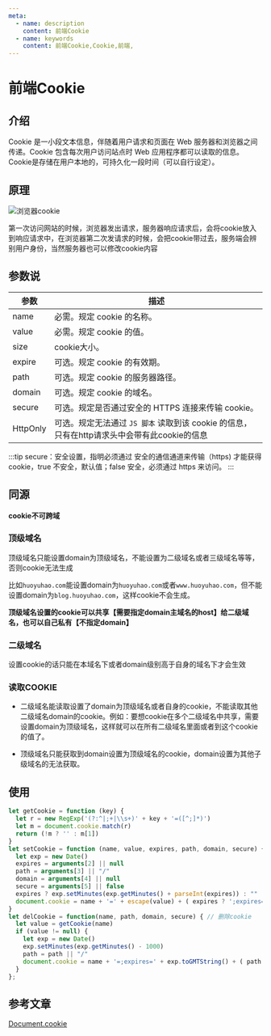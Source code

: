 ```yaml
---
meta:
  - name: description
    content: 前端Cookie
  - name: keywords
    content: 前端Cookie,Cookie,前端,
---
```

# 前端Cookie

## 介绍
Cookie 是一小段文本信息，伴随着用户请求和页面在 Web 服务器和浏览器之间传递。Cookie 包含每次用户访问站点时 Web 应用程序都可以读取的信息。
Cookie是存储在用户本地的，可持久化一段时间（可以自行设定）。



## 原理

![浏览器cookie](/img/浏览器cookie.png)

第一次访问网站的时候，浏览器发出请求，服务器响应请求后，会将cookie放入到响应请求中，在浏览器第二次发请求的时候，会把cookie带过去，服务端会辨别用户身份，当然服务器也可以修改cookie内容



## 参数说
| 参数	| 描述 |
| --- | --- |
| name	| 必需。规定 cookie 的名称。 |
| value	| 必需。规定 cookie 的值。 |
| size  | cookie大小。 |
| expire| 可选。规定 cookie 的有效期。 |
| path	| 可选。规定 cookie 的服务器路径。 |
| domain| 可选。规定 cookie 的域名。 |
| secure| 可选。规定是否通过安全的 HTTPS 连接来传输 cookie。 |
| HttpOnly | 可选。规定无法通过 `JS 脚本` 读取到该 cookie 的信息，只有在http请求头中会带有此cookie的信息 |

:::tip
secure：安全设置，指明必须通过 安全的通信通道来传输（https) 才能获得 cookie，true 不安全，默认值；false 安全，必须通过 https 来访问。
:::


## 同源
**cookie不可跨域**

### 顶级域名
顶级域名只能设置domain为顶级域名，不能设置为二级域名或者三级域名等等，否则cookie无法生成

比如`huoyuhao.com`能设置domain为`huoyuhao.com`或者`www.huoyuhao.com`，但不能设置domain为`blog.huoyuhao.com`，这样cookie不会生成。

**顶级域名设置的cookie可以共享【需要指定domain主域名的host】给二级域名，也可以自己私有【不指定domain】**


### 二级域名
设置cookie的话只能在本域名下或者domain级别高于自身的域名下才会生效


### 读取COOKIE
+ 二级域名能读取设置了domain为顶级域名或者自身的cookie，不能读取其他二级域名domain的cookie。例如：要想cookie在多个二级域名中共享，需要设置domain为顶级域名，这样就可以在所有二级域名里面或者到这个cookie的值了。

+ 顶级域名只能获取到domain设置为顶级域名的cookie，domain设置为其他子级域名的无法获取。




## 使用

```js
let getCookie = function (key) {
  let r = new RegExp('(?:^|;+|\\s+)' + key + '=([^;]*)')
  let m = document.cookie.match(r)
  return (!m ? '' : m[1])
}
let setCookie = function (name, value, expires, path, domain, secure) { // 写入COOKIES
  let exp = new Date()
  expires = arguments[2] || null
  path = arguments[3] || "/"
  domain = arguments[4] || null
  secure = arguments[5] || false
  expires ? exp.setMinutes(exp.getMinutes() + parseInt(expires)) : ""
  document.cookie = name + '=' + escape(value) + ( expires ? ';expires=' + exp.toGMTString() : '') + ( path ? ';path=' + path : '') + ( domain ? ';domain=' + domain : '') + ( secure ? ';secure' : '')
}
let delCookie = function(name, path, domain, secure) { // 删除cookie
  let value = getCookie(name)
  if (value != null) {
    let exp = new Date()
    exp.setMinutes(exp.getMinutes() - 1000)
    path = path || "/"
    document.cookie = name + '=;expires=' + exp.toGMTString() + ( path ? ';path=' + path : '') + ( domain ? ';domain=' + domain : '') + ( secure ? ';secure' : '')
  }
};
```


## 参考文章

[Document.cookie](https://developer.mozilla.org/zh-CN/docs/Web/API/Document/cookie)